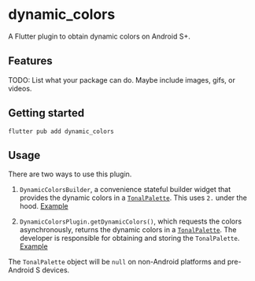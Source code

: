 # dynamic_colors

A Flutter plugin to obtain dynamic colors on Android S+.

## Features

TODO: List what your package can do. Maybe include images, gifs, or videos.

## Getting started

`flutter pub add dynamic_colors`

## Usage

There are two ways to use this plugin. 

1. `DynamicColorsBuilder`, a convenience stateful builder widget that provides
   the dynamic colors in a [`TonalPalette`](lib/tonal_palette.dart). This uses 
   `2.` under the hood. [Example](example/lib/dynamic_colors_builder_example.dart)

2. `DynamicColorsPlugin.getDynamicColors()`, which requests the colors 
   asynchronously, returns the dynamic colors in a 
   [`TonalPalette`](lib/tonal_palette.dart). The developer is responsible for 
   obtaining and storing the `TonalPalette`.
   [Example](example/lib/get_dynamic_colors_example.dart)

The `TonalPalette` object will be `null` on non-Android platforms and 
pre-Android S devices.
